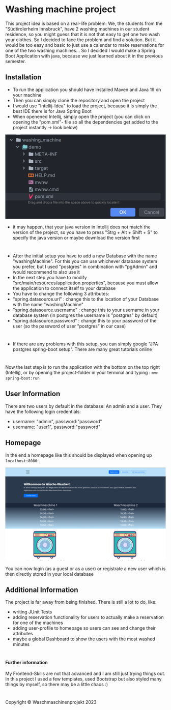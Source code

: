 # Washing machine project

This project idea is based on a real-life problem: We, the students from the "Südtirolerheim Innsbruck", have 2 washing machines in our student residence, so you might guess that it is not that easy to get one two wash your clothes. So I decided to face the problem and find a solution. But it would be too easy and basic  to just use a calendar to make reservations for one of the two washing machines... So I decided I would make a Spring Boot Application with java, because we just learned about it in the previous semester.

## Installation

- To run the application you should have installed Maven and Java 19 on your machine
- Then you can simply clone the repository and open the project
- I would use "Intellij-Idea" to load the project, because it is simply the best IDE there is for Java Spring Boot
- When openened Intellij, simply open the project (you can click on opening the "pom.xml"- file so all the dependencies get added to the project instantly -> look below)
  
![setup](/src/main/resources/static/media/setup.png)

- it may happen, that your java version in Intellij does not match the version of the project, so you have to press "Strg + Alt + Shift + S" to specify the java version or maybe download the version first
#
- After the initial setup you have to add a new Database with the name "washingMachine". For this you can use whichever database system you prefer, but I used "postgres" in combination with "pgAdmin" and would recommend to also use it
- In the next step you have to modify "src/main/resources/application.properties", because you must allow the application to connect itself to your database
- You have to change the following 3 attributes: 
- "spring.datasource.url" : change this to the location of your Database with the name "washingMachine"
- "spring.datasource.username" : change this to your username in your database system (in postgres the username is "postgres" by default)
- "spring.datasource.password" : change this to your password of the user (so the password of user "postgres" in our case)
#
- If there are any problems with this setup, you can simply google "JPA postgres spring-boot setup". There are many great tutorials online
#
Now the last step is to run the application with the bottom on the top right (Intellij), or by opening the project-folder in your terminal and typing  : `mvn spring-boot:run`

## User Information

There are two users by default in the database: An admin and a user. They have the following login credentials:
- username: "admin", password:"password"
- username: "user1", password:"password"
## Homepage
In the end a homepage like this should be displayed when opening up `localhost:8080`:

 ![picture](/src/main/resources/static/media/homepage.png "")

 You can now login (as a guest or as a user) or registrate a new user which is then directly stored in your local database

## Additional Information

The project is far away from being finished. There is still a lot to do, like:

- writing JUnit Tests
- adding reservation functionality for users to actually make a reservation for one of the machines
- adding user-profile to homepage so users can see and change their attributes
- maybe a global Dashboard to show the users with the most washed minutes
#
#### Further information
My Frontend-Skills are not that advanced and I am still just trying things out. In this project I used a few templates, used Bootstrap but also styled many things by myself, so there may be a little chaos :) 
#
Copyright © Waschmaschinenprojekt 2023